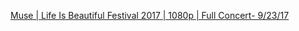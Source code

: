 [Muse | Life Is Beautiful Festival 2017 | 1080p | Full Concert- 9/23/17](https://www.youtube.com/watch?v=2KGGynkt4fA&t=)
